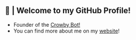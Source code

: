 ## 🎍 | Welcome to my GitHub Profile!
- Founder of the [Crowby Bot!](https://crowby.me/)
- You can find more about me on my [website](https://arealwant.tech/)!
